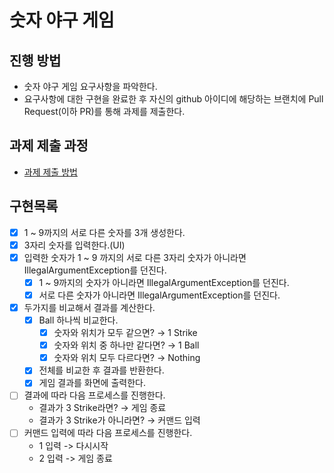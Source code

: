 # 숫자 야구 게임
## 진행 방법
* 숫자 야구 게임 요구사항을 파악한다.
* 요구사항에 대한 구현을 완료한 후 자신의 github 아이디에 해당하는 브랜치에 Pull Request(이하 PR)를 통해 과제를 제출한다.

## 과제 제출 과정
* [과제 제출 방법](https://github.com/next-step/nextstep-docs/tree/master/precourse)

## 구현목록
- [x] 1 ~ 9까지의 서로 다른 숫자를 3개 생성한다.
- [x] 3자리 숫자를 입력한다.(UI)
- [x] 입력한 숫자가 1 ~ 9 까지의  서로 다른 3자리 숫자가 아니라면 IllegalArgumentException를 던진다.
  - [x] 1 ~ 9까지의 숫자가 아니라면 IllegalArgumentException를 던진다.
  - [x] 서로 다른 숫자가 아니라면 IllegalArgumentException를 던진다.
- [x] 두가지를 비교해서 결과를 계산한다.
    - [x] Ball 하나씩 비교한다.
      - [x] 숫자와 위치가 모두 같으면? → 1 Strike
      - [x] 숫자와 위치 중 하나만 같다면? → 1 Ball
      - [x] 숫자와 위치 모두 다르다면? → Nothing
    - [x] 전체를 비교한 후 결과를 반환한다.
    - [x] 게임 결과를 화면에 출력한다.
- [ ] 결과에 따라 다음 프로세스를 진행한다.
    - 결과가 3 Strike라면? → 게임 종료
    - 결과가 3 Strike가 아니라면? → 커맨드 입력
- [ ] 커맨드 입력에 따라 다음 프로세스를 진행한다.
    - 1 입력 -> 다시시작
    - 2 입력 -> 게임 종료
